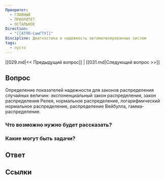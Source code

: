 ```yaml
---
Приоритет:
  - ГЛАВНЫЙ
  - ПРИОРИТЕТ
  - ОСТАЛЬНОЕ
Direction:
  - "[[АТПП-СамГТУ]]" 
Discipline: Диагностика и надежность автоматизированных систем 
tags:
  - пусто
---
```

[[029.md|<< Предыдущий вопрос]] | [[031.md|Следующий вопрос >>]]
## Вопрос

Определение показателей надежности для законов распределения случайных величин: экспоненциальный закон распределения, закон распределения Релея, нормальное распределение, логарифмический нормальное распределение, распределение Вейбулла, гамма-распределение.

### Что возможно нужно будет рассказать?

### Какие могут быть задачи?

## Ответ

## Ссылки
